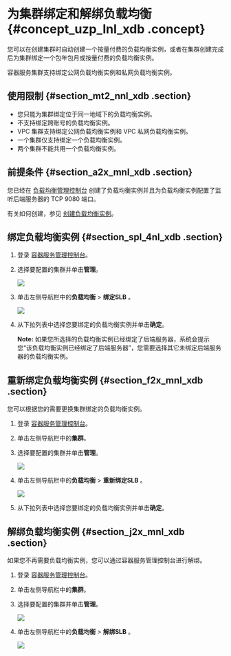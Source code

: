# 为集群绑定和解绑负载均衡 {#concept_uzp_lnl_xdb .concept}

您可以在创建集群时自动创建一个按量付费的负载均衡实例，或者在集群创建完成后为集群绑定一个包年包月或按量付费的负载均衡实例。

容器服务集群支持绑定公网负载均衡实例和私网负载均衡实例。

## 使用限制 {#section_mt2_nnl_xdb .section}

-   您只能为集群绑定位于同一地域下的负载均衡实例。
-   不支持绑定跨账号的负载均衡实例。
-   VPC 集群支持绑定公网负载均衡实例和 VPC 私网负载均衡实例。
-   一个集群仅支持绑定一个负载均衡实例。
-   两个集群不能共用一个负载均衡实例。

## 前提条件 {#section_a2x_mnl_xdb .section}

您已经在 [负载均衡管理控制台](https://slbnext.console.aliyun.com/) 创建了负载均衡实例并且为负载均衡实例配置了监听后端服务器的 TCP 9080 端口。

有关如何创建，参见 [创建负载均衡实例](https://help.aliyun.com/document_detail/32285.html)。

## 绑定负载均衡实例 {#section_spl_4nl_xdb .section}

1.  登录 [容器服务管理控制台](https://cs.console.aliyun.com)。
2.  选择要配置的集群并单击**管理**。

    ![](http://static-aliyun-doc.oss-cn-hangzhou.aliyuncs.com/assets/img/6996/4807_zh-CN.png)

3.  单击左侧导航栏中的**负载均衡** \> **绑定SLB** 。

    ![](http://static-aliyun-doc.oss-cn-hangzhou.aliyuncs.com/assets/img/6996/4802_zh-CN.png)

4.  从下拉列表中选择您要绑定的负载均衡实例并单击**确定**。

    **Note:** 如果您所选择的负载均衡实例已经绑定了后端服务器，系统会提示您“该负载均衡实例已经绑定了后端服务器”，您需要选择其它未绑定后端服务器的负载均衡实例。


## 重新绑定负载均衡实例 {#section_f2x_mnl_xdb .section}

您可以根据您的需要更换集群绑定的负载均衡实例。

1.  登录 [容器服务管理控制台](https://cs.console.aliyun.com)。
2.  单击左侧导航栏中的**集群**。
3.  选择要配置的集群并单击**管理**。

    ![](http://static-aliyun-doc.oss-cn-hangzhou.aliyuncs.com/assets/img/6996/4807_zh-CN.png)

4.  单击左侧导航栏中的**负载均衡** \> **重新绑定SLB** 。

    ![](http://static-aliyun-doc.oss-cn-hangzhou.aliyuncs.com/assets/img/6996/4803_zh-CN.png)

5.  从下拉列表中选择您要绑定的负载均衡实例并单击**确定**。

## 解绑负载均衡实例 {#section_j2x_mnl_xdb .section}

如果您不再需要负载均衡实例，您可以通过容器服务管理控制台进行解绑。

1.  登录 [容器服务管理控制台](https://cs.console.aliyun.com)。
2.  单击左侧导航栏中的**集群**。
3.  选择要配置的集群并单击**管理**。

    ![](http://static-aliyun-doc.oss-cn-hangzhou.aliyuncs.com/assets/img/6996/4807_zh-CN.png)

4.  单击左侧导航栏中的**负载均衡** \> **解绑SLB** 。

    ![](http://static-aliyun-doc.oss-cn-hangzhou.aliyuncs.com/assets/img/6996/4808_zh-CN.png)


